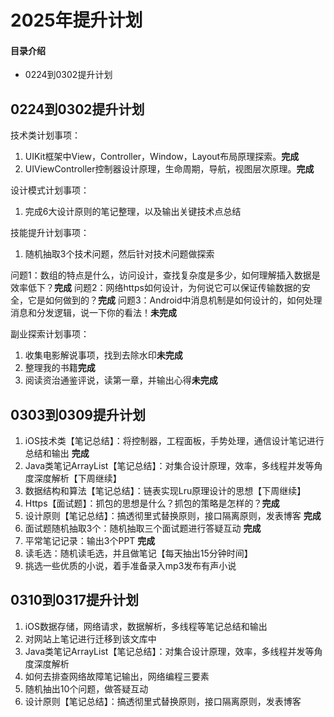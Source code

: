# 2025年提升计划
#### 目录介绍
- 0224到0302提升计划




## 0224到0302提升计划

技术类计划事项：

1. UIKit框架中View，Controller，Window，Layout布局原理探索。**完成**
2. UIViewController控制器设计原理，生命周期，导航，视图层次原理。**完成**

设计模式计划事项：

1. 完成6大设计原则的笔记整理，以及输出关键技术点总结

技能提升计划事项：

1. 随机抽取3个技术问题，然后针对技术问题做探索

问题1：数组的特点是什么，访问设计，查找复杂度是多少，如何理解插入数据是效率低下？**完成**
问题2：网络https如何设计，为何说它可以保证传输数据的安全，它是如何做到的？**完成**
问题3：Android中消息机制是如何设计的，如何处理消息和分发逻辑，说一下你的看法！**未完成**

副业探索计划事项：

1. 收集电影解说事项，找到去除水印**未完成**
2. 整理我的书籍**完成**
3. 阅读资治通鉴评说，读第一章，并输出心得**未完成**

## 0303到0309提升计划

1. iOS技术类【笔记总结】：将控制器，工程面板，手势处理，通信设计笔记进行总结和输出 **完成**
2. Java类笔记ArrayList【笔记总结】：对集合设计原理，效率，多线程并发等角度深度解析【下周继续】
3. 数据结构和算法【笔记总结】：链表实现Lru原理设计的思想【下周继续】
4. Https【面试题】：抓包的思想是什么？抓包的策略是怎样的？**完成**
5. 设计原则【笔记总结】：搞透彻里式替换原则，接口隔离原则，发表博客 **完成**
6. 面试题随机抽取3个：随机抽取三个面试题进行答疑互动 **完成**
7. 平常笔记记录：输出3个PPT **完成**
8. 读毛选：随机读毛选，并且做笔记【每天抽出15分钟时间】
9. 挑选一些优质的小说，着手准备录入mp3发布有声小说

## 0310到0317提升计划

1. iOS数据存储，网络请求，数据解析，多线程等笔记总结和输出
2. 对网站上笔记进行迁移到该文库中
3. Java类笔记ArrayList【笔记总结】：对集合设计原理，效率，多线程并发等角度深度解析
4. 如何去排查网络故障笔记输出，网络编程三要素
5. 随机抽出10个问题，做答疑互动
6. 设计原则【笔记总结】：搞透彻里式替换原则，接口隔离原则，发表博客
















